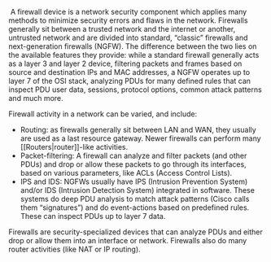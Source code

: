 A firewall device is a network security component which applies many methods to minimize security errors and flaws in the network. Firewalls generally sit between a trusted network and the internet or another, untrusted network and are divided into standard, “classic” firewalls and next-generation firewalls (NGFW). The difference between the two lies on the available features they provide: while a standard firewall generally acts as a layer 3 and layer 2 device, filtering packets and frames based on source and destination IPs and MAC addresses, a NGFW operates up to layer 7 of the OSI stack, analyzing PDUs for many defined rules that can inspect PDU user data, sessions, protocol options, common attack patterns and much more.

Firewall activity in a network can be varied, and include:

- Routing: as firewalls generally sit between LAN and WAN, they usually are used as a last resource gateway. Newer firewalls can perform many [[Routers|router]]-like activities.  
- Packet-filtering: A firewall can analyze and filter packets (and other PDUs) and drop or allow these packets to go through its interfaces, based on various parameters, like ACLs (Access Control Lists).  
- IPS and IDS: NGFWs usually have IPS (Intrusion Prevention System) and/or IDS (Intrusion Detection System) integrated in software. These systems do deep PDU analysis to match attack patterns (Cisco calls them “signatures”) and do event-actions based on predefined rules. These can inspect PDUs up to layer 7 data. 

Firewalls are security-specialized devices that can analyze PDUs and either drop or allow them into an interface or network. Firewalls also do many router activities (like NAT or IP routing).